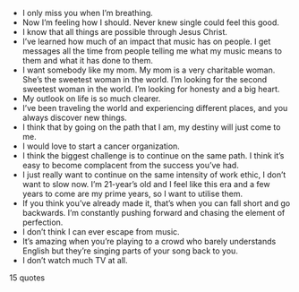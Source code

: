  - I only miss you when I’m breathing.
 - Now I’m feeling how I should. Never knew single could feel this good.
 - I know that all things are possible through Jesus Christ.
 - I’ve learned how much of an impact that music has on people. I get messages all the time from people telling me what my music means to them and what it has done to them.
 - I want somebody like my mom. My mom is a very charitable woman. She’s the sweetest woman in the world. I’m looking for the second sweetest woman in the world. I’m looking for honesty and a big heart.
 - My outlook on life is so much clearer.
 - I’ve been traveling the world and experiencing different places, and you always discover new things.
 - I think that by going on the path that I am, my destiny will just come to me.
 - I would love to start a cancer organization.
 - I think the biggest challenge is to continue on the same path. I think it’s easy to become complacent from the success you’ve had.
 - I just really want to continue on the same intensity of work ethic, I don’t want to slow now. I’m 21-year’s old and I feel like this era and a few years to come are my prime years, so I want to utilise them.
 - If you think you’ve already made it, that’s when you can fall short and go backwards. I’m constantly pushing forward and chasing the element of perfection.
 - I don’t think I can ever escape from music.
 - It’s amazing when you’re playing to a crowd who barely understands English but they’re singing parts of your song back to you.
 - I don’t watch much TV at all.

15 quotes